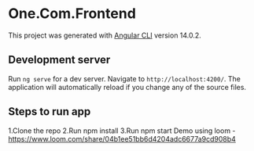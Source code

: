 # One.Com.Frontend

This project was generated with [Angular CLI](https://github.com/angular/angular-cli) version 14.0.2.

## Development server

Run `ng serve` for a dev server. Navigate to `http://localhost:4200/`. The application will automatically reload if you change any of the source files.

## Steps to run app
1.Clone the repo
2.Run npm install
3.Run npm start
Demo using loom - https://www.loom.com/share/04b1ee51bb6d4204adc6677a9cd908b4
